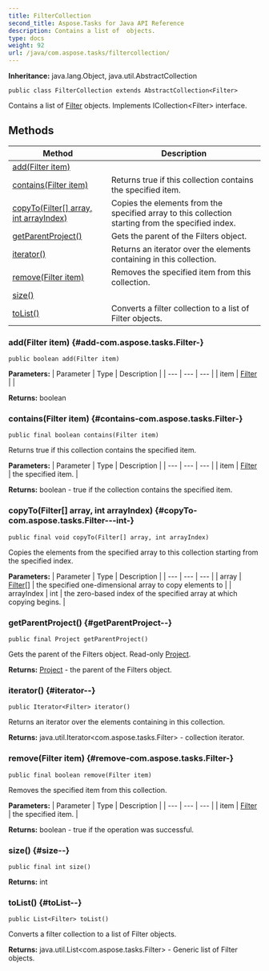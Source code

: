 ```yaml
---
title: FilterCollection
second_title: Aspose.Tasks for Java API Reference
description: Contains a list of  objects.
type: docs
weight: 92
url: /java/com.aspose.tasks/filtercollection/
---
```


**Inheritance:**
java.lang.Object, java.util.AbstractCollection
```
public class FilterCollection extends AbstractCollection<Filter>
```

Contains a list of [Filter](../../com.aspose.tasks/filter) objects. Implements ICollection&lt;Filter&gt; interface.
## Methods

| Method | Description |
| --- | --- |
| [add(Filter item)](#add-com.aspose.tasks.Filter-) |  |
| [contains(Filter item)](#contains-com.aspose.tasks.Filter-) | Returns true if this collection contains the specified item. |
| [copyTo(Filter[] array, int arrayIndex)](#copyTo-com.aspose.tasks.Filter---int-) | Copies the elements from the specified array to this collection starting from the specified index. |
| [getParentProject()](#getParentProject--) | Gets the parent of the Filters object. |
| [iterator()](#iterator--) | Returns an iterator over the elements containing in this collection. |
| [remove(Filter item)](#remove-com.aspose.tasks.Filter-) | Removes the specified item from this collection. |
| [size()](#size--) |  |
| [toList()](#toList--) | Converts a filter collection to a list of  Filter  objects. |
### add(Filter item) {#add-com.aspose.tasks.Filter-}
```
public boolean add(Filter item)
```




**Parameters:**
| Parameter | Type | Description |
| --- | --- | --- |
| item | [Filter](../../com.aspose.tasks/filter) |  |

**Returns:**
boolean
### contains(Filter item) {#contains-com.aspose.tasks.Filter-}
```
public final boolean contains(Filter item)
```


Returns true if this collection contains the specified item.

**Parameters:**
| Parameter | Type | Description |
| --- | --- | --- |
| item | [Filter](../../com.aspose.tasks/filter) | the specified item. |

**Returns:**
boolean - true if the collection contains the specified item.
### copyTo(Filter[] array, int arrayIndex) {#copyTo-com.aspose.tasks.Filter---int-}
```
public final void copyTo(Filter[] array, int arrayIndex)
```


Copies the elements from the specified array to this collection starting from the specified index.

**Parameters:**
| Parameter | Type | Description |
| --- | --- | --- |
| array | [Filter\[\]](../../com.aspose.tasks/filter) | the specified one-dimensional array to copy elements to |
| arrayIndex | int | the zero-based index of the specified array at which copying begins. |

### getParentProject() {#getParentProject--}
```
public final Project getParentProject()
```


Gets the parent of the Filters object. Read-only [Project](../../com.aspose.tasks/project).

**Returns:**
[Project](../../com.aspose.tasks/project) - the parent of the Filters object.
### iterator() {#iterator--}
```
public Iterator<Filter> iterator()
```


Returns an iterator over the elements containing in this collection.

**Returns:**
java.util.Iterator&lt;com.aspose.tasks.Filter&gt; - collection iterator.
### remove(Filter item) {#remove-com.aspose.tasks.Filter-}
```
public final boolean remove(Filter item)
```


Removes the specified item from this collection.

**Parameters:**
| Parameter | Type | Description |
| --- | --- | --- |
| item | [Filter](../../com.aspose.tasks/filter) | the specified item. |

**Returns:**
boolean - true if the operation was successful.
### size() {#size--}
```
public final int size()
```




**Returns:**
int
### toList() {#toList--}
```
public List<Filter> toList()
```


Converts a filter collection to a list of  Filter  objects.

**Returns:**
java.util.List&lt;com.aspose.tasks.Filter&gt; - Generic list of  Filter  objects.
